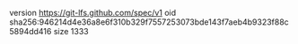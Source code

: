 version https://git-lfs.github.com/spec/v1
oid sha256:946214d4e36a8e6f310b329f7557253073bde143f7aeb4b9323f88c5894dd416
size 1333
